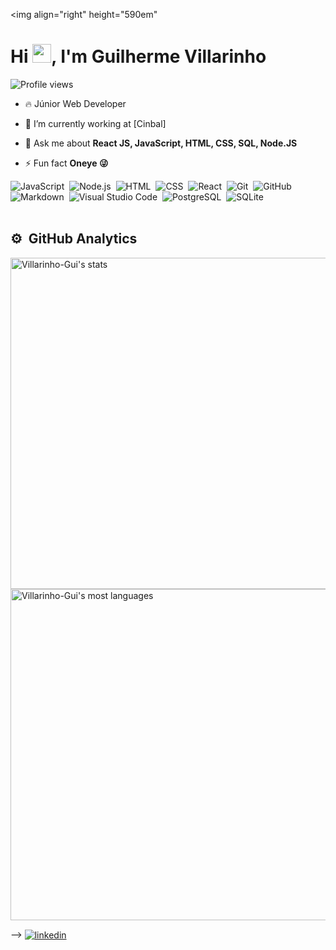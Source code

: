 
<img align="right" height="590em" 
<h1 align="left">Hi <img src="https://raw.githubusercontent.com/kaueMarques/kaueMarques/master/hi.gif" height="30px">, I'm Guilherme Villarinho</h1>
<p align="left"> <img src="https://komarev.com/ghpvc/?username=Villarinho-Gui&color=yellow" alt="Profile views" /> </p>

- 🔥 Júnior Web Developer 

- 🔭 I’m currently working at [Cinbal]

- 💬 Ask me about **React JS, JavaScript, HTML, CSS, SQL, Node.JS**

- ⚡ Fun fact **Oneye 😜**

![JavaScript](https://img.shields.io/badge/-JavaScript-05122A?style=flat&logo=javascript)&nbsp;
![Node.js](https://img.shields.io/badge/-Node.js-05122A?style=flat&logo=node.js)&nbsp;
![HTML](https://img.shields.io/badge/-HTML-05122A?style=flat&logo=HTML5)&nbsp;
![CSS](https://img.shields.io/badge/-CSS-05122A?style=flat&logo=CSS3&logoColor=1572B6)&nbsp;
![React](https://img.shields.io/badge/-React-05122A?style=flat&logo=react)&nbsp;
![Git](https://img.shields.io/badge/-Git-05122A?style=flat&logo=git)&nbsp;
![GitHub](https://img.shields.io/badge/-GitHub-05122A?style=flat&logo=github)&nbsp;
![Markdown](https://img.shields.io/badge/-Markdown-05122A?style=flat&logo=markdown)&nbsp;
![Visual Studio Code](https://img.shields.io/badge/-Visual%20Studio%20Code-05122A?style=flat&logo=visual-studio-code&logoColor=007ACC)&nbsp;
![PostgreSQL](https://img.shields.io/badge/-PostgreSQL-05122A?style=flat&logo=postgresql)&nbsp;
![SQLite](https://img.shields.io/badge/-SQLite-05122A?style=flat&logo=sqlite)&nbsp;
<br><br>
## ⚙️ &nbsp;GitHub Analytics
<p align="left">
<img width="530em" src="https://github-readme-stats.vercel.app/api?username=Villarinho-Gui&show_icons=true&theme=vision-friendly-dark" alt="Villarinho-Gui's stats"/>
<img width="530em" src="https://github-readme-stats.vercel.app/api/top-langs/?username=Villarinho-Gui&layout=compact&theme=vision-friendly-dark" alt="Villarinho-Gui's most languages"/>
</p>
-->

<a href="linkedin.com/in/dev-ux-guilherme-villarinho" target="_blank">
  <img align="center" src="https://img.shields.io/badge/-Villarinho-Gui-05122A?style=flat&logo=linkedin" alt="linkedin"/>
</a>
